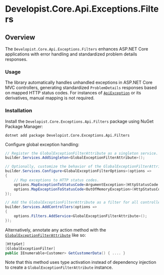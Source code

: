 # Developist.Core.Api.Exceptions.Filters

## Overview
The `Developist.Core.Api.Exceptions.Filters` enhances ASP.NET Core applications with error handling and standardized problem details responses.

### Usage
The library automatically handles unhandled exceptions in ASP.NET Core MVC controllers, generating standardized `ProblemDetails` responses based on mapped HTTP status codes.
For instances of [`ApiException`](../Developist.Core.Api.Exceptions/ApiException.cs) or its derivatives, manual mapping is not required.

### Installation
Install the `Developist.Core.Exceptions.Api.Filters` package using NuGet Package Manager:

`dotnet add package Developist.Core.Exceptions.Api.Filters`

Configure global exception handling:

```csharp
// Register the GlobalExceptionFilterAttribute as a singleton service.
builder.Services.AddSingleton<GlobalExceptionFilterAttribute>();

// Optionally, customize the behavior of the GlobalExceptionFilterAttribute by configuring specific options.
builder.Services.Configure<GlobalExceptionFilterOptions>(options =>
{
    // Map exceptions to HTTP status codes.
    options.MapExceptionToStatusCode<ArgumentException>(HttpStatusCode.BadRequest);
    options.MapExceptionToStatusCode<OutOfMemoryException>(HttpStatusCode.InsufficientStorage);
});

// Add the GlobalExceptionFilterAttribute as a filter for all controllers and action methods.
builder.Services.AddControllers(options =>
{
    options.Filters.AddService<GlobalExceptionFilterAttribute>();
});
```

Alternatively, annotate any action method with the [`GlobalExceptionFilterAttribute`](GlobalExceptionFilterAttribute.cs) like so:

```csharp
[HttpGet]
[GlobalExceptionFilter]
public IEnumerable<Customer> GetCustomerData() { .... }
```

Note that this method uses type activation instead of dependency injection to create a `GlobalExceptionFilterAttribute` instance.